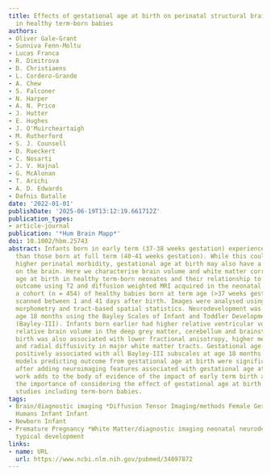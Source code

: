 ```yaml
---
title: Effects of gestational age at birth on perinatal structural brain development
  in healthy term-born babies
authors:
- Oliver Gale-Grant
- Sunniva Fenn-Moltu
- Lucas Franca
- R. Dimitrova
- D. Christiaens
- L. Cordero-Grande
- A. Chew
- S. Falconer
- N. Harper
- A. N. Price
- J. Hutter
- E. Hughes
- J. O'Muircheartaigh
- M. Rutherford
- S. J. Counsell
- D. Rueckert
- C. Nosarti
- J. V. Hajnal
- G. McAlonan
- T. Arichi
- A. D. Edwards
- Dafnis Batalle
date: '2022-01-01'
publishDate: '2025-06-19T13:12:19.661712Z'
publication_types:
- article-journal
publication: '*Hum Brain Mapp*'
doi: 10.1002/hbm.25743
abstract: Infants born in early term (37-38 weeks gestation) experience slower neurodevelopment
  than those born at full term (40-41 weeks gestation). While this could be due to
  higher perinatal morbidity, gestational age at birth may also have a direct effect
  on the brain. Here we characterise brain volume and white matter correlates of gestational
  age at birth in healthy term-born neonates and their relationship to later neurodevelopmental
  outcome using T2 and diffusion weighted MRI acquired in the neonatal period from
  a cohort (n = 454) of healthy babies born at term age (>37 weeks gestation) and
  scanned between 1 and 41 days after birth. Images were analysed using tensor-based
  morphometry and tract-based spatial statistics. Neurodevelopment was assessed at
  age 18 months using the Bayley Scales of Infant and Toddler Development, Third Edition
  (Bayley-III). Infants born earlier had higher relative ventricular volume and lower
  relative brain volume in the deep grey matter, cerebellum and brainstem. Earlier
  birth was also associated with lower fractional anisotropy, higher mean, axial,
  and radial diffusivity in major white matter tracts. Gestational age at birth was
  positively associated with all Bayley-III subscales at age 18 months. Regression
  models predicting outcome from gestational age at birth were significantly improved
  after adding neuroimaging features associated with gestational age at birth. This
  work adds to the body of evidence of the impact of early term birth and highlights
  the importance of considering the effect of gestational age at birth in future neuroimaging
  studies including term-born babies.
tags:
- Brain/diagnostic imaging *Diffusion Tensor Imaging/methods Female Gestational Age
  Humans Infant Infant
- Newborn Infant
- Premature Pregnancy *White Matter/diagnostic imaging neonatal neurodevelopmental
  typical development
links:
- name: URL
  url: https://www.ncbi.nlm.nih.gov/pubmed/34897872
---
```


